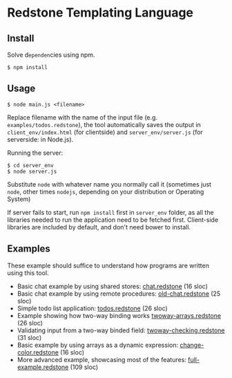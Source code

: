 # Redstone Templating Language

## Install

Solve d`ependen`cies using npm.

```
$ npm install
```

## Usage

```
$ node main.js <filename>
```

Replace filename with the name of the input file (e.g. `examples/todos.redstone`), the tool automatically saves the output in `client_env/index.html` (for clientside) and `server_env/server.js` (for serverside: in Node.js).

Running the server:

```
$ cd server_env
$ node server.js
```

Substitute `node` with whatever name you normally call it (sometimes just `node`, other times `nodejs`, depending on your distribution or Operating System)

If server fails to start, run `npm install` first in `server_env` folder, as all the libraries needed to run the application need to be fetched first. Client-side libraries are included by default, and don't need bower to install.

## Examples

These example should suffice to understand how programs are written using this tool.

- Basic chat example by using shared stores: [chat.redstone](https://github.com/Bjarno/redstone/blob/master/examples/chat.redstone) (16 sloc)
- Basic chat example by using remote procedures: [old-chat.redstone](https://github.com/Bjarno/redstone/blob/master/examples/old-chat.redstone) (25 sloc)
- Simple todo list application: [todos.redstone](https://github.com/Bjarno/redstone/blob/master/examples/todos.redstone) (26 sloc)
- Example showing how two-way binding works [twoway-arrays.redstone](https://github.com/Bjarno/redstone/blob/master/examples/twoway-arrays.redstone) (26 sloc)
- Validating input from a two-way binded field: [twoway-checking.redstone](https://github.com/Bjarno/redstone/blob/master/examples/twoway-checking.redstone) (31 sloc)
- Basic example by using arrays as a dynamic expression: [change-color.redstone](https://github.com/Bjarno/redstone/blob/master/examples/change-color.redstone) (16 sloc)
- More advanced example, showcasing most of the features: [full-example.redstone](https://github.com/Bjarno/redstone/blob/master/examples/full-example.redstone) (109 sloc)